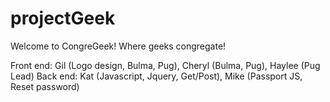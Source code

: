 # projectGeek

Welcome to CongreGeek! Where geeks congregate!

Front end: Gil (Logo design, Bulma, Pug), Cheryl (Bulma, Pug), Haylee (Pug Lead)
Back end: Kat (Javascript, Jquery, Get/Post), Mike (Passport JS, Reset password)